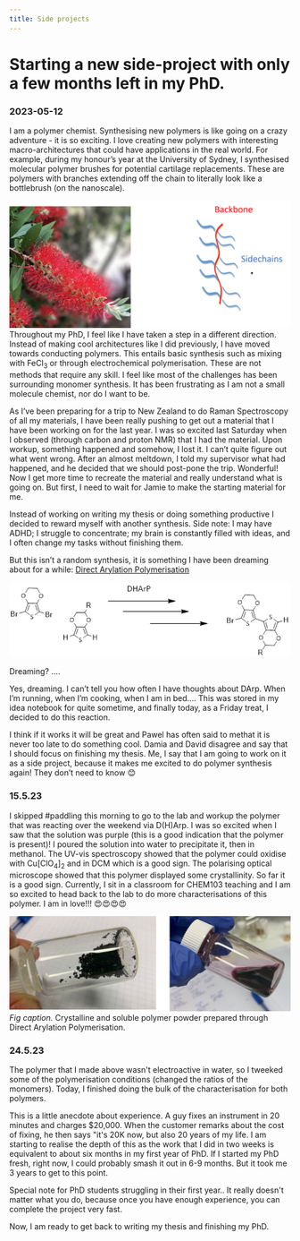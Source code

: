 ```yaml
---
title: Side projects
---
```


# Starting a new side-project with only a few months left in my PhD. 

### 2023-05-12


I am a polymer chemist. Synthesising new polymers is like going on a crazy adventure - it is so exciting. I love creating new polymers with interesting macro-architectures that could have applications in the real world. For example, during my honour’s year at the University of Sydney, I synthesised molecular polymer brushes for potential cartilage replacements. These are polymers with branches extending off the chain to literally look like a bottlebrush (on the nanoscale).

![Molecular polymer brushes](pictures/polymerbrush.png)
Throughout my PhD, I feel like I have taken a step in a different direction. Instead of making cool architectures like I did previously, I have moved towards conducting polymers. This entails basic synthesis such as mixing with FeCl<sub>3</sub> or through electrochemical polymerisation. These are not methods that require any skill. I feel like most of the challenges has been surrounding monomer synthesis. It has been frustrating as I am not a small molecule chemist, nor do I want to be.

As I’ve been preparing for a trip to New Zealand to do Raman Spectroscopy of all my materials, I have been really pushing to get out a material that I have been working on for the last year. I was so excited last Saturday when I observed (through carbon and proton NMR) that I had the material. Upon workup, something happened and somehow, I lost it. I can’t quite figure out what went wrong. After an almost meltdown, I told my supervisor what had happened, and he decided that we should post-pone the trip. Wonderful! Now I get more time to recreate the material and really understand what is going on. But first, I need to wait for Jamie to make the starting material for me.

Instead of working on writing my thesis or doing something productive I decided to reward myself with another synthesis. Side note: I may have ADHD; I struggle to concentrate; my brain is constantly filled with ideas, and I often change my tasks without finishing them. 

But this isn’t a random synthesis, it is something I have been dreaming about for a while: [Direct Arylation Polymerisation](/docs/science/polymer-science/synthesis/darp.md)

![direct arylation polymerisation](pictures/darp.png)

Dreaming? ….

Yes, dreaming. I can’t tell you how often I have thoughts about DArp. When I’m running, when I’m cooking, when I am in bed…. This was stored in my idea notebook for quite sometime, and finally today, as a Friday treat, I decided to do this reaction.

I think if it works it will be great and Pawel has often said to methat it is never too late to do something cool. Damia and David disagree and say that I should focus on finishing my thesis. Me, I say that I am going to work on it as a side project, because it makes me excited to do polymer synthesis again! They don’t need to know 😊

### 15.5.23
I skipped #paddling this morning to go to the lab and workup the polymer that was reacting over the weekend via D(H)Arp. I was so excited when I saw that the solution was purple (this is a good indication that the polymer is present)! I poured the solution into water to precipitate it, then in methanol. The UV-vis spectroscopy showed that the polymer could oxidise with Cu[ClO<sub>4</sub>]<sub>2</sub> and in DCM which is a good sign. The polarising optical microscope showed that this polymer displayed some crystallinity. So far it is a good sign. Currently, I sit in a classroom for CHEM103 teaching and I am so excited to head back to the lab to do more characterisations of this polymer. I am in love!!! 😍😍😍😍

![My new powder](pictures/dhap.png)
*Fig caption.* Crystalline and soluble polymer powder prepared through Direct Arylation Polymerisation. 

### 24.5.23
The polymer that I made above wasn't electroactive in water, so I tweeked some of the polymerisation conditions (changed the ratios of the monomers). Today, I finished doing the bulk of the characterisation for both polymers. 

This is a little anecdote about experience. A guy fixes an instrument in 20 minutes and charges $20,000. When the customer remarks about the cost of fixing, he then says "it's 20K now, but also 20 years of my life. I am starting to realise the depth of this as the work that I did in two weeks is equivalent to about six months in my first year of PhD. If I started my PhD fresh, right now, I could probably smash it out in 6-9 months. But it took me 3 years to get to this point. 

Special note for PhD students struggling in their first year.. It really doesn't matter what you do, because once you have enough experience, you can complete the project very fast. 

Now, I am ready to get back to writing my thesis and finishing my PhD. 



